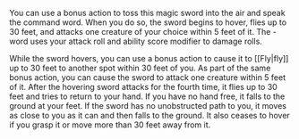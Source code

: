 
You can use a bonus action to toss this magic sword into the air and speak the command word. When you do so, the sword begins to hover, flies up to 30 feet, and attacks one creature of your choice within 5 feet of it. The -word uses your attack roll and ability score modifier to damage rolls.

While the sword hovers, you can use a bonus action to cause it to [[Fly|fly]] up to 30 feet to another spot within 30 feet of you. As part of the same bonus action, you can cause the sword to attack one creature within 5 feet of it. After the hovering sword attacks for the fourth time, it flies up to 30 feet and tries to return to your hand. If you have no hand free, it falls to the ground at your feet. If the sword has no unobstructed path to you, it moves as close to you as it can and then falls to the ground. It also ceases to hover if you grasp it or move more than 30 feet away from it.